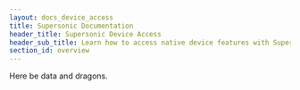 ```yaml
---
layout: docs_device_access
title: Supersonic Documentation
header_title: Supersonic Device Access
header_sub_title: Learn how to access native device features with Supersonic.
section_id: overview
---
```


Here be data and dragons.
